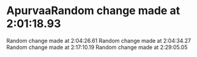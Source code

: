 # ApurvaaRandom change made at  2:01:18.93 
Random change made at  2:04:26.61 
Random change made at  2:04:34.27 
Random change made at  2:17:10.19 
Random change made at  2:29:05.05 
